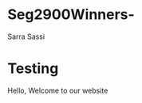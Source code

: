 # Seg2900Winners-

Sarra Sassi
<html>
  <body>
    <h1>Testing</h1>
    <p>Hello, Welcome to our website</p>
  </html>

